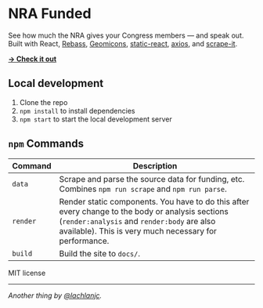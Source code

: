 # NRA Funded

See how much the NRA gives your Congress members — and speak out. Built with React, [Rebass](http://jxnblk.com/rebass), [Geomicons](http://jxnblk.com/react-geomicons), [static-react](https://github.com/jxnblk/static-react), [axios](https://github.com/mzabriskie/axios), and [scrape-it](https://github.com/IonicaBizau/scrape-it).

[**→ Check it out**](https://lachlanjc.me/nrafunded)

## Local development

1. Clone the repo
2. `npm install` to install dependencies
3. `npm start` to start the local development server

## `npm` Commands

Command | Description
--- | ---
`data` | Scrape and parse the source data for funding, etc. Combines `npm run scrape` and `npm run parse`.
`render` | Render static components. You have to do this after every change to the body or analysis sections (`render:analysis` and `render:body` are also available). This is very much necessary for performance.
`build` | Build the site to `docs/`.

MIT license

___
*Another thing by [@lachlanjc](https://lachlanjc.glitch.me).*
